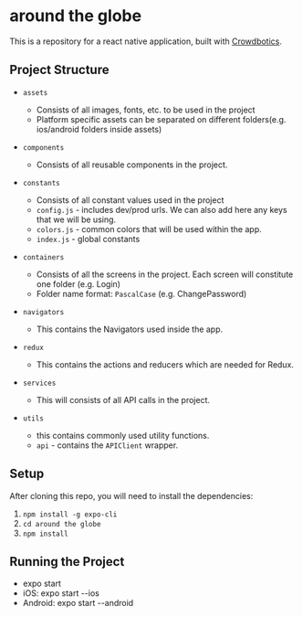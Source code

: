 # around the globe

This is a repository for a react native application, built with [Crowdbotics](https://www.crowdbotics.com/).

## Project Structure

* ```assets```
  * Consists of all images, fonts, etc. to be used in the project
  * Platform specific assets can be separated on different folders(e.g. ios/android folders inside assets)

* ```components```
  * Consists of all reusable components in the project.

* ```constants```
  * Consists of all constant values used in the project
  * `config.js` - includes dev/prod urls. We can also add here any keys that we will be using.
  * `colors.js` - common colors that will be used within the app.
  * `index.js` - global constants

* ```containers```
  * Consists of all the screens in the project. Each screen will constitute one folder (e.g. Login)
  * Folder name format: `PascalCase` (e.g. ChangePassword)

* ```navigators```
  * This contains the Navigators used inside the app.

* ```redux```
  * This contains the actions and reducers which are needed for Redux.

* ```services```
  * This will consists of all API calls in the project.

* ```utils```
  * this contains commonly used utility functions.
  * `api` - contains the `APIClient` wrapper.

## Setup

After cloning this repo, you will need to install the dependencies:

1. `npm install -g expo-cli`
2. `cd around the globe`
3. `npm install`

## Running the Project

* expo start
* iOS: expo start --ios
* Android: expo start --android
